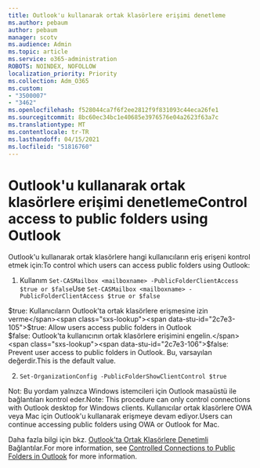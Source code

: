 ```yaml
---
title: Outlook'u kullanarak ortak klasörlere erişimi denetleme
ms.author: pebaum
author: pebaum
manager: scotv
ms.audience: Admin
ms.topic: article
ms.service: o365-administration
ROBOTS: NOINDEX, NOFOLLOW
localization_priority: Priority
ms.collection: Adm_O365
ms.custom:
- "3500007"
- "3462"
ms.openlocfilehash: f528044ca7f6f2ee2812f9f831093c44eca26fe1
ms.sourcegitcommit: 8bc60ec34bc1e40685e3976576e04a2623f63a7c
ms.translationtype: MT
ms.contentlocale: tr-TR
ms.lasthandoff: 04/15/2021
ms.locfileid: "51816760"
---
```

# <a name="control-access-to-public-folders-using-outlook"></a><span data-ttu-id="2c7e3-102">Outlook'u kullanarak ortak klasörlere erişimi denetleme</span><span class="sxs-lookup"><span data-stu-id="2c7e3-102">Control access to public folders using Outlook</span></span>

<span data-ttu-id="2c7e3-103">Outlook'u kullanarak ortak klasörlere hangi kullanıcıların eriş erişeni kontrol etmek için:</span><span class="sxs-lookup"><span data-stu-id="2c7e3-103">To control which users can access public folders using Outlook:</span></span>

1. <span data-ttu-id="2c7e3-104">Kullanım `Set-CASMailbox <mailboxname> -PublicFolderClientAccess $true or $false`</span><span class="sxs-lookup"><span data-stu-id="2c7e3-104">Use `Set-CASMailbox <mailboxname> -PublicFolderClientAccess $true or $false`</span></span>

<span data-ttu-id="2c7e3-105">$true: Kullanıcıların Outlook'ta ortak klasörlere erişmesine izin verme</span><span class="sxs-lookup"><span data-stu-id="2c7e3-105">$true: Allow users access public folders in Outlook</span></span>  
<span data-ttu-id="2c7e3-106">$false: Outlook'ta kullanıcının ortak klasörlere erişimini engelin.</span><span class="sxs-lookup"><span data-stu-id="2c7e3-106">$false: Prevent user access to public folders in Outlook.</span></span> <span data-ttu-id="2c7e3-107">Bu, varsayılan değerdir.</span><span class="sxs-lookup"><span data-stu-id="2c7e3-107">This is the default value.</span></span>  

2. `Set-OrganizationConfig -PublicFolderShowClientControl $true`

<span data-ttu-id="2c7e3-108">Not: Bu yordam yalnızca Windows istemcileri için Outlook masaüstü ile bağlantıları kontrol eder.</span><span class="sxs-lookup"><span data-stu-id="2c7e3-108">Note: This procedure can only control connections with Outlook desktop for Windows clients.</span></span> <span data-ttu-id="2c7e3-109">Kullanıcılar ortak klasörlere OWA veya Mac için Outlook'u kullanarak erişmeye devam ediyor.</span><span class="sxs-lookup"><span data-stu-id="2c7e3-109">Users can continue accessing public folders using OWA or Outlook for Mac.</span></span>

<span data-ttu-id="2c7e3-110">Daha fazla bilgi için bkz. [Outlook'ta Ortak Klasörlere Denetimli](https://aka.ms/controlpf) Bağlantılar.</span><span class="sxs-lookup"><span data-stu-id="2c7e3-110">For more information, see [Controlled Connections to Public Folders in Outlook](https://aka.ms/controlpf) for more information.</span></span>
